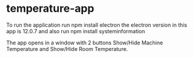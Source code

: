 # temperature-app

To run the application run
npm install electron 
the electron version in this app is 12.0.7
and also run npm install systeminformation

The app opens in a window with 2 buttons Show/Hide Machine Temperature and Show/Hide Room Temperature.